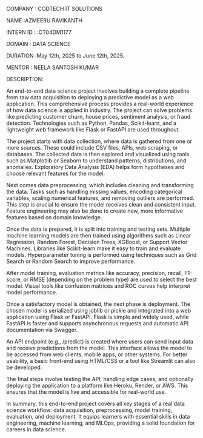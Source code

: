 COMPANY : CODTECH IT SOLUTIONS

NAME :AZMEERU RAVIKANTH

INTERN ID : :CT04DM1177

DOMAIN : DATA SCIENCE

DURATION :May 12th, 2025 to June 12th, 2025.

MENTOR : NEELA SANTOSH KUMAR

DESCRIPTION:

An end-to-end data science project involves building a complete pipeline from raw data acquisition to deploying a predictive model as a web application. This comprehensive process provides a real-world experience of how data science is applied in industry. The project can solve problems like predicting customer churn, house prices, sentiment analysis, or fraud detection. Technologies such as Python, Pandas, Scikit-learn, and a lightweight web framework like Flask or FastAPI are used throughout.

The project starts with data collection, where data is gathered from one or more sources. These could include CSV files, APIs, web scraping, or databases. The collected data is then explored and visualized using tools such as Matplotlib or Seaborn to understand patterns, distributions, and anomalies. Exploratory Data Analysis (EDA) helps form hypotheses and choose relevant features for the model.

Next comes data preprocessing, which includes cleaning and transforming the data. Tasks such as handling missing values, encoding categorical variables, scaling numerical features, and removing outliers are performed. This step is crucial to ensure the model receives clean and consistent input. Feature engineering may also be done to create new, more informative features based on domain knowledge.

Once the data is prepared, it is split into training and testing sets. Multiple machine learning models are then trained using algorithms such as Linear Regression, Random Forest, Decision Trees, XGBoost, or Support Vector Machines. Libraries like Scikit-learn make it easy to train and evaluate models. Hyperparameter tuning is performed using techniques such as Grid Search or Random Search to improve performance.

After model training, evaluation metrics like accuracy, precision, recall, F1-score, or RMSE (depending on the problem type) are used to select the best model. Visual tools like confusion matrices and ROC curves help interpret model performance.

Once a satisfactory model is obtained, the next phase is deployment. The chosen model is serialized using joblib or pickle and integrated into a web application using Flask or FastAPI. Flask is simple and widely used, while FastAPI is faster and supports asynchronous requests and automatic API documentation via Swagger.

An API endpoint (e.g., /predict) is created where users can send input data and receive predictions from the model. This interface allows the model to be accessed from web clients, mobile apps, or other systems. For better usability, a basic front-end using HTML/CSS or a tool like Streamlit can also be developed.

The final steps involve testing the API, handling edge cases, and optionally deploying the application to a platform like Heroku, Render, or AWS. This ensures that the model is live and accessible for real-world use.

In summary, this end-to-end project covers all key stages of a real data science workflow: data acquisition, preprocessing, model training, evaluation, and deployment. It equips learners with essential skills in data engineering, machine learning, and MLOps, providing a solid foundation for careers in data science.
